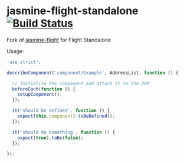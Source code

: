 # jasmine-flight-standalone [![Build Status](https://travis-ci.org/brenoc/jasmine-flight.png?branch=master)](http://travis-ci.org/brenoc/jasmine-flight)

Fork of [jasmine-flight](https://github.com/flightjs/jasmine-flight) for Flight Standalone

Usage:
```js
'use strict';

describeComponent('component/Example', AddressList, function () {

  // Initialize the component and attach it to the DOM
  beforeEach(function () {
    setupComponent();
  });

  it('should be defined', function () {
    expect(this.component).toBeDefined();
  });

  it('should do something', function () {
    expect(true).toBe(false);
  });

});

```
